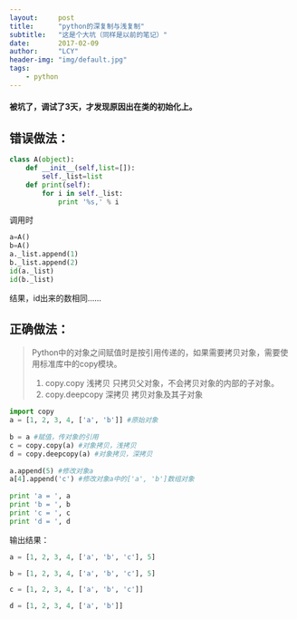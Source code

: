 ```yaml
---
layout:     post
title:      "python的深复制与浅复制"
subtitle:   "这是个大坑（同样是以前的笔记）"
date:       2017-02-09
author:     "LCY"
header-img: "img/default.jpg"
tags:
    - python
---
```


#### 被坑了，调试了3天，才发现原因出在类的初始化上。

## 错误做法：

```python
class A(object):
    def __init__(self,list=[]):
        self._list=list
    def print(self):
        for i in self._list:
            print '%s,' % i
```
调用时

```python
a=A()
b=A()
a._list.append(1)
b._list.append(2)
id(a._list)
id(b._list)
```
结果，id出来的数相同……

## 正确做法：

> Python中的对象之间赋值时是按引用传递的，如果需要拷贝对象，需要使用标准库中的copy模块。 
> 1. copy.copy 浅拷贝 只拷贝父对象，不会拷贝对象的内部的子对象。 
> 2. copy.deepcopy 深拷贝 拷贝对象及其子对象 

```python
import copy  
a = [1, 2, 3, 4, ['a', 'b']] #原始对象  
  
b = a #赋值，传对象的引用  
c = copy.copy(a) #对象拷贝，浅拷贝  
d = copy.deepcopy(a) #对象拷贝，深拷贝  
  
a.append(5) #修改对象a  
a[4].append('c') #修改对象a中的['a', 'b']数组对象  
  
print 'a = ', a  
print 'b = ', b  
print 'c = ', c  
print 'd = ', d  
```

 输出结果： 

```python
a = [1, 2, 3, 4, ['a', 'b', 'c'], 5] 

b = [1, 2, 3, 4, ['a', 'b', 'c'], 5] 

c = [1, 2, 3, 4, ['a', 'b', 'c']] 

d = [1, 2, 3, 4, ['a', 'b']]
```